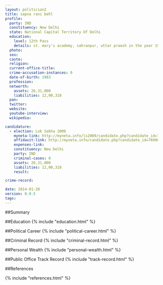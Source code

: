 ```yaml
---
layout: politician2
title: sapna rani behl
profile: 
  party: IND
  constituency: New Delhi
  state: National Capital Territory Of Delhi
  education: 
    level: 12th Pass
    details: st. mary's academy, sahranpur, uttar praesh in the year 1999
  photo: 
  sex: 
  caste: 
  religion: 
  current-office-title: 
  crime-accusation-instances: 0
  date-of-birth: 1983
  profession: 
  networth: 
    assets: 26,31,000
    liabilities: 12,00,318
  pan: 
  twitter: 
  website: 
  youtube-interview: 
  wikipedia: 

candidature: 
  - election: Lok Sabha 2009
    myneta-link: http://myneta.info/ls2009/candidate.php?candidate_id=7699
    affidavit-link: http://myneta.info/candidate.php?candidate_id=7699&scan=original
    expenses-link: 
    constituency: New Delhi 
    party: IND
    criminal-cases: 0
    assets: 26,31,000
    liabilities: 12,00,318
    result:  

crime-record: 

date: 2014-01-28
version: 0.0.5
tags: 
---
```

##Summary


##Education
{% include "education.html" %}


##Political Career
{% include "political-career.html" %}


##Criminal Record
{% include "criminal-record.html" %}


##Personal Wealth
{% include "personal-wealth.html" %}


##Public Office Track Record
{% include "track-record.html" %}


##References


{% include "references.html" %}
